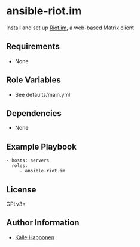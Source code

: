 # ansible-riot.im

Install and set up [Riot.im](https://riot.im), a web-based Matrix client

## Requirements

- None

## Role Variables

- See defaults/main.yml

## Dependencies

- None

## Example Playbook

    - hosts: servers
      roles:
         - ansible-riot.im

## License

GPLv3+
## Author Information

- [Kalle Happonen](http://9bitwizard.eu)
